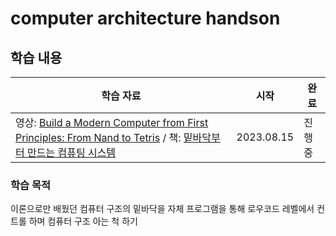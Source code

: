 # computer architecture handson

## 학습 내용

|학습 자료|시작|완료|
|------|---|---|
|영상: [Build a Modern Computer from First Principles: From Nand to Tetris](https://www.coursera.org/learn/build-a-computer) / 책: [밑바닥부터 만드는 컴퓨팅 시스템](https://product.kyobobook.co.kr/detail/S000201485097)|2023.08.15|진행 중|

### 학습 목적

이론으로만 배웠던 컴퓨터 구조의 밑바닥을 자체 프로그램을 통해 로우코드 레벨에서 컨트롤 하며 컴퓨터 구조 아는 척 하기
